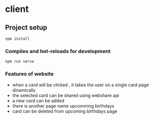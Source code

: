 # client

## Project setup
```
npm install
```

### Compiles and hot-reloads for development
```
npm run serve
```

### Features of website
- when a card will be clicked , it takes the user on a single card page dinamically
- the selected card can be shared using webshare api
- a new card can be added
- there is another page name upcomming birthdays
- card can be deleted from upcoming birthdays page
